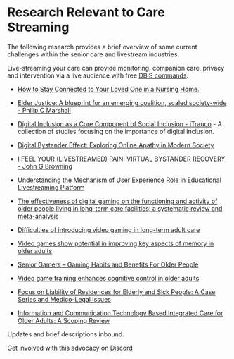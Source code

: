 # Research Relevant to Care Streaming

The following research provides a brief overview of some current challenges within the senior care and livestream industries. 

Live-streaming your care can provide monitoring, companion care, privacy and intervention via a live audience with free [DBIS commands](https://medium.com/@faulknerfellowship/care-streamer-chatbot-commands-alerts-and-messages-5a5c30ae6c7b).

- [How to Stay Connected to Your Loved One in a Nursing Home.](https://health.usnews.com/best-nursing-homes/articles/how-to-stay-connected-to-loved-ones-in-nursing-homes)

- [Elder Justice: A blueprint for an emerging coalition, scaled society-wide - Philip C Marshall](https://medium.com/beyondguardianship/elder-justice-a-blueprint-for-an-emerging-coalition-scaled-society-wide-a8a2a2ca4fcb)

- [Digital Inclusion as a Core Component of Social Inclusion - iTrauco](https://github.com/iTrauco/digital-inclusion) - A collection of studies focusing on the importance of digital inclusion.

- [Digital Bystander Effect: Exploring Online Apathy in Modern Society](https://dbem.org/digital-bystander-effect/)

- [I FEEL YOUR (LIVESTREAMED) PAIN: VIRTUAL BYSTANDER RECOVERY - John G Browning](https://law.baylor.edu/sites/g/files/ecbvkj1546/files/2023-09/07_browning.pdf)

- [Understanding the Mechanism of User Experience Role in Educational Livestreaming Platform](https://www.ncbi.nlm.nih.gov/pmc/articles/PMC9204627/)

- [The effectiveness of digital gaming on the functioning and activity of older people living in long-term care facilities: a systematic review and meta-analysis](https://link.springer.com/article/10.1007/s40520-023-02459-y)

- [Difficulties of introducing video gaming in long-term adult care](https://phys.org/news/2015-04-difficulties-video-gaming-long-term-adult.html?ssp=1&darkschemeovr=1&setlang=en&cc=US&safesearch=off)

- [Video games show potential in improving key aspects of memory in older adults](https://www.nia.nih.gov/news/video-games-show-potential-improving-key-aspects-memory-older-adults?ssp=1&darkschemeovr=1&setlang=en&cc=US&safesearch=off)

- [Senior Gamers – Gaming Habits and Benefits For Older People](https://seniorsupported.com/senior-gamers/)

- [Video game training enhances cognitive control in older adults](https://pubmed.ncbi.nlm.nih.gov/24005416/)

- [Focus on Liability of Residences for Elderly and Sick People: A Case Series and Medico-Legal Issues](https://www.ncbi.nlm.nih.gov/pmc/articles/PMC9956670/)

- [Information and Communication Technology Based Integrated Care for Older Adults: A Scoping Review](https://www.ncbi.nlm.nih.gov/pmc/articles/PMC10077997/)

Updates and brief descriptions inbound.

Get involved with this advocacy on [Discord](https://discord.gg/QVHvZFdKgG)